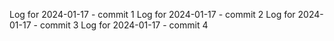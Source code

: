 Log for 2024-01-17 - commit 1
Log for 2024-01-17 - commit 2
Log for 2024-01-17 - commit 3
Log for 2024-01-17 - commit 4
